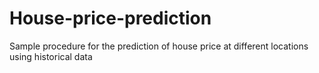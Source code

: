 # House-price-prediction
Sample procedure for the prediction of house price at different locations using historical data
